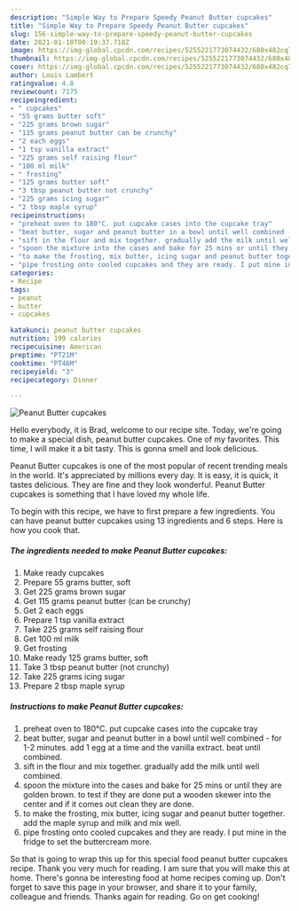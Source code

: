 ```yaml
---
description: "Simple Way to Prepare Speedy Peanut Butter cupcakes"
title: "Simple Way to Prepare Speedy Peanut Butter cupcakes"
slug: 156-simple-way-to-prepare-speedy-peanut-butter-cupcakes
date: 2021-01-10T00:19:37.718Z
image: https://img-global.cpcdn.com/recipes/5255221773074432/680x482cq70/peanut-butter-cupcakes-recipe-main-photo.jpg
thumbnail: https://img-global.cpcdn.com/recipes/5255221773074432/680x482cq70/peanut-butter-cupcakes-recipe-main-photo.jpg
cover: https://img-global.cpcdn.com/recipes/5255221773074432/680x482cq70/peanut-butter-cupcakes-recipe-main-photo.jpg
author: Louis Lambert
ratingvalue: 4.8
reviewcount: 7175
recipeingredient:
- " cupcakes"
- "55 grams butter soft"
- "225 grams brown sugar"
- "115 grams peanut butter can be crunchy"
- "2 each eggs"
- "1 tsp vanilla extract"
- "225 grams self raising flour"
- "100 ml milk"
- " frosting"
- "125 grams butter soft"
- "3 tbsp peanut butter not crunchy"
- "225 grams icing sugar"
- "2 tbsp maple syrup"
recipeinstructions:
- "preheat oven to 180°C. put cupcake cases into the cupcake tray"
- "beat butter, sugar and peanut butter in a bowl until well combined - for 1-2 minutes. add 1 egg at a time and the vanilla extract. beat until combined."
- "sift in the flour and mix together. gradually add the milk until well combined."
- "spoon the mixture into the cases and bake for 25 mins or until they are golden brown. to test if they are done put a wooden skewer into the center and if it comes out clean they are done."
- "to make the frosting, mix butter, icing sugar and peanut butter together. add the maple syrup and milk and mix well."
- "pipe frosting onto cooled cupcakes and they are ready. I put mine in the fridge to set the buttercream more."
categories:
- Recipe
tags:
- peanut
- butter
- cupcakes

katakunci: peanut butter cupcakes 
nutrition: 199 calories
recipecuisine: American
preptime: "PT21M"
cooktime: "PT46M"
recipeyield: "3"
recipecategory: Dinner

---
```



![Peanut Butter cupcakes](https://img-global.cpcdn.com/recipes/5255221773074432/680x482cq70/peanut-butter-cupcakes-recipe-main-photo.jpg)

Hello everybody, it is Brad, welcome to our recipe site. Today, we're going to make a special dish, peanut butter cupcakes. One of my favorites. This time, I will make it a bit tasty. This is gonna smell and look delicious.



Peanut Butter cupcakes is one of the most popular of recent trending meals in the world. It's appreciated by millions every day. It is easy, it is quick, it tastes delicious. They are fine and they look wonderful. Peanut Butter cupcakes is something that I have loved my whole life.


To begin with this recipe, we have to first prepare a few ingredients. You can have peanut butter cupcakes using 13 ingredients and 6 steps. Here is how you cook that.

<!--inarticleads1-->

##### The ingredients needed to make Peanut Butter cupcakes:

1. Make ready  cupcakes
1. Prepare 55 grams butter, soft
1. Get 225 grams brown sugar
1. Get 115 grams peanut butter (can be crunchy)
1. Get 2 each eggs
1. Prepare 1 tsp vanilla extract
1. Take 225 grams self raising flour
1. Get 100 ml milk
1. Get  frosting
1. Make ready 125 grams butter, soft
1. Take 3 tbsp peanut butter (not crunchy)
1. Take 225 grams icing sugar
1. Prepare 2 tbsp maple syrup




<!--inarticleads2-->

##### Instructions to make Peanut Butter cupcakes:

1. preheat oven to 180°C. put cupcake cases into the cupcake tray
1. beat butter, sugar and peanut butter in a bowl until well combined - for 1-2 minutes. add 1 egg at a time and the vanilla extract. beat until combined.
1. sift in the flour and mix together. gradually add the milk until well combined.
1. spoon the mixture into the cases and bake for 25 mins or until they are golden brown. to test if they are done put a wooden skewer into the center and if it comes out clean they are done.
1. to make the frosting, mix butter, icing sugar and peanut butter together. add the maple syrup and milk and mix well.
1. pipe frosting onto cooled cupcakes and they are ready. I put mine in the fridge to set the buttercream more.




So that is going to wrap this up for this special food peanut butter cupcakes recipe. Thank you very much for reading. I am sure that you will make this at home. There's gonna be interesting food at home recipes coming up. Don't forget to save this page in your browser, and share it to your family, colleague and friends. Thanks again for reading. Go on get cooking!
